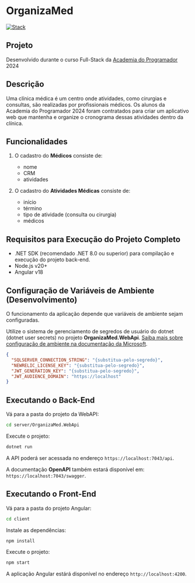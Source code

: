 # OrganizaMed

[![Stack](https://skillicons.dev/icons?i=dotnet,cs,postman,nodejs,typescript,angular&perline=8)](https://skillicons.dev)

## Projeto

Desenvolvido durante o curso Full-Stack da [Academia do Programador](https://www.academiadoprogramador.net) 2024

## Descrição

Uma clínica médica é um centro onde atividades, como cirurgias e consultas, são realizadas por profissionais médicos. Os alunos da Academia do Programador 2024 foram contratados para criar um aplicativo web que mantenha e organize o cronograma dessas atividades dentro da clínica.

## Funcionalidades

1. O cadastro do **Médicos** consiste de:

   - nome
   - CRM
   - atividades

2. O cadastro do **Atividades Médicas** consiste de:
   - início
   - término
   - tipo de atividade (consulta ou cirurgia)
   - médicos

## Requisitos para Execução do Projeto Completo

- .NET SDK (recomendado .NET 8.0 ou superior) para compilação e execução do projeto back-end.
- Node.js v20+
- Angular v18

## Configuração de Variáveis de Ambiente (Desenvolvimento)

O funcionamento da aplicação depende que variáveis de ambiente sejam configuradas.

Utilize o sistema de gerenciamento de segredos de usuário do dotnet (dotnet user secrets) no projeto **OrganizaMed.WebApi**. [Saiba mais sobre configuração de ambiente na documentação da Microsoft](https://learn.microsoft.com/pt-br/aspnet/core/security/app-secrets?view=aspnetcore-9.0&tabs=windows).

```json
{
  "SQLSERVER_CONNECTION_STRING": "{substitua-pelo-segredo}",
  "NEWRELIC_LICENSE_KEY": "{substitua-pelo-segredo}",
  "JWT_GENERATION_KEY": "{substitua-pelo-segredo}",
  "JWT_AUDIENCE_DOMAIN": "https://localhost"
}
```

## Executando o Back-End

Vá para a pasta do projeto da WebAPI:

```bash
cd server/OrganizaMed.WebApi
```

Execute o projeto:

```bash
dotnet run
```

A API poderá ser acessada no endereço `https://localhost:7043/api`.

A documentação **OpenAPI** também estará disponível em: `https://localhost:7043/swagger`.

## Executando o Front-End

Vá para a pasta do projeto Angular:

```bash
cd client
```

Instale as dependências:

```bash
npm install
```

Execute o projeto:

```bash
npm start
```

A aplicação Angular estárá disponível no endereço `http://localhost:4200`.
